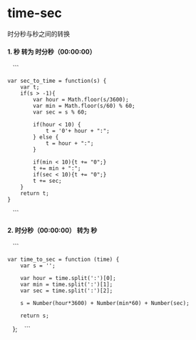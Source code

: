 # time-sec
时分秒与秒之间的转换

#### 1. 秒 转为 时分秒（00:00:00）
    ```
    
    var sec_to_time = function(s) {
        var t;
        if(s > -1){
            var hour = Math.floor(s/3600);
            var min = Math.floor(s/60) % 60;
            var sec = s % 60;
            
            if(hour < 10) {
                t = '0'+ hour + ":";
            } else {
                t = hour + ":";
            }

            if(min < 10){t += "0";}
            t += min + ":";
            if(sec < 10){t += "0";}
            t += sec;
        }
        return t;
    }
    ```



#### 2. 时分秒（00:00:00） 转为 秒
    ```
    
    var time_to_sec = function (time) {
        var s = '';

        var hour = time.split(':')[0];
        var min = time.split(':')[1];
        var sec = time.split(':')[2];

        s = Number(hour*3600) + Number(min*60) + Number(sec);

        return s;
    };
    ```
